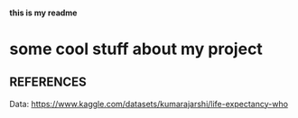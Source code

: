 #### this is my readme

# some cool stuff about my project

## REFERENCES

Data:
https://www.kaggle.com/datasets/kumarajarshi/life-expectancy-who
